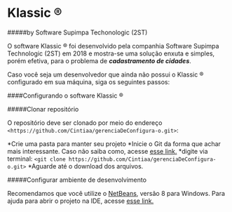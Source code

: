 # Klassic ®

#####by Software Supimpa Techonologic (2ST)

O software Klassic ® foi desenvolvido pela companhia Software Supimpa Technologic (2ST) em 2018 e mostra-se uma solução enxuta e simples, porém efetiva, para o problema de _**cadastramento de cidades**_.

Caso você seja um desenvolvedor que ainda não possui o Klassic ® configurado em sua máquina, siga os seguintes passos:

####Configurando o software Klassic ®

#####Clonar repositório

O repositório deve ser clonado por meio do endereço `<https://github.com/Cintiaa/gerenciaDeConfigura-o.git>`:

*Crie uma pasta para manter seu projeto
*Inicie o Git da forma que achar mais interessante. Caso não saiba como, acesse [esse link.](http://gabsferreira.com/instalando-o-git-e-configurando-github/)
*digite via terminal: `<git clone https://github.com/Cintiaa/gerenciaDeConfigura-o.git>`
*Aguarde até o download dos arquivos.

#####Configurar ambiente de desenvolvimento

Recomendamos que você utilize o [NetBeans](https://netbeans.org/downloads/), versão 8 para Windows. Para ajuda para abrir o projeto na IDE, acesse [esse link.](https://netbeans.org/kb/73/java/project-setup_pt_BR.html)


